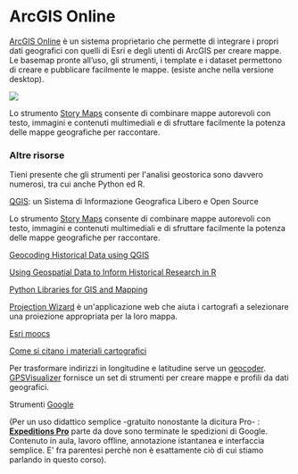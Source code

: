 # ArcGIS Online

[ArcGIS Online](https://www.esriitalia.it/prodotti/la-nostra-offerta/piattaforma-esri/arcgis-online) è un sistema proprietario che permette di integrare i propri dati geografici con quelli di Esri e degli utenti di ArcGIS per creare mappe. Le basemap pronte all’uso, gli strumenti, i template e i dataset permettono di creare e pubblicare facilmente le mappe. (esiste anche nella versione desktop).





![](<../../.gitbook/assets/screenshot-www.esri.com-2022.04.19-14\_39\_57 (1).png>)

Lo strumento  [Story Maps](https://storymaps.arcgis.com/stories/de1edc28ecae42c2a1849d108350c997) consente di combinare mappe autorevoli con testo, immagini e contenuti multimediali e di sfruttare facilmente la potenza delle mappe geografiche per raccontare.

### Altre risorse

Tieni presente che gli strumenti per l'analisi geostorica sono davvero numerosi, tra cui anche Python ed R.&#x20;

[QGIS](https://www.qgis.org/it/site/): un Sistema di Informazione Geografica Libero e Open Source

Lo strumento  [Story Maps](https://storymaps.arcgis.com/stories/de1edc28ecae42c2a1849d108350c997) consente di combinare mappe autorevoli con testo, immagini e contenuti multimediali e di sfruttare facilmente la potenza delle mappe geografiche per raccontare.

[Geocoding Historical Data using QGIS](https://programminghistorian.org/en/lessons/geocoding-qgis)

[Using Geospatial Data to Inform Historical Research in R](https://programminghistorian.org/en/lessons/geospatial-data-analysis)

[Python Libraries for GIS and Mapping](https://gisgeography.com/python-libraries-gis-mapping/)

[Projection Wizard](https://projectionwizard.org) è un'applicazione web che aiuta i cartografi a selezionare una proiezione appropriata per la loro mappa.

[Esri moocs](https://www.esri.com/training/mooc/)

[Come si citano i materiali cartografici](https://lib.uwaterloo.ca/locations/umd/digital/citation.html)

Per trasformare indirizzi in longitudine e latitudine serve un [geocoder](https://www.gpsvisualizer.com/geocoder/). [GPSVisualizer](https://www.gpsvisualizer.com) fornisce un set di strumenti per creare mappe e profili da dati geografici.

Strumenti [ Google](https://www.google.com/earth/education/)

(Per un uso didattico semplice  -gratuito nonostante la dicitura Pro- : [**Expeditions Pro**](https://expeditionspro.com) parte da dove sono terminate le spedizioni di Google. Contenuto in aula, lavoro offline, annotazione istantanea e interfaccia semplice. E' fra parentesi perchè non è esattamente ciò di cui stiamo parlando in questo corso).
